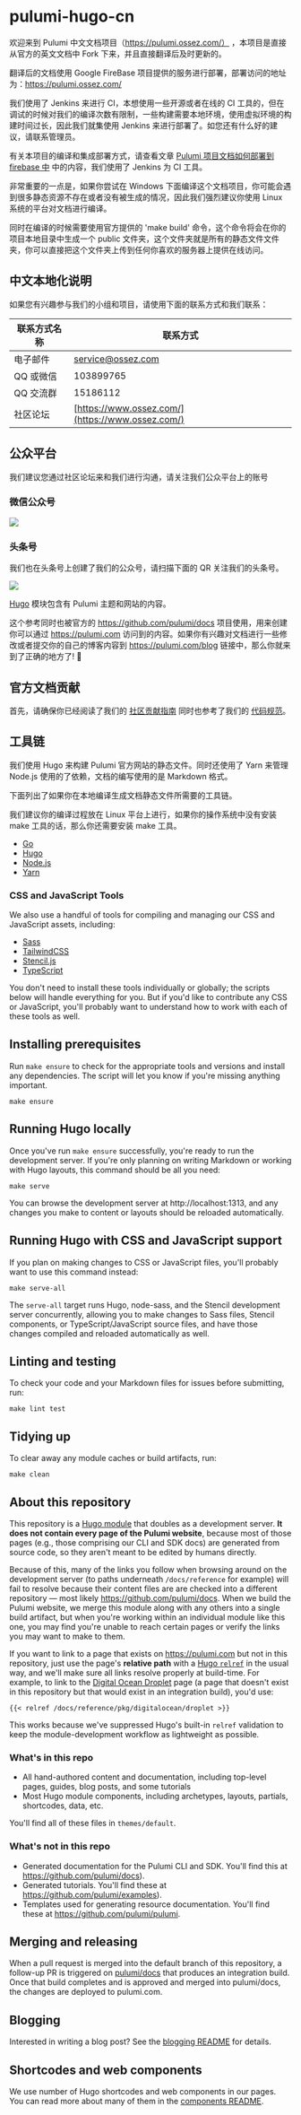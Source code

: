 # pulumi-hugo-cn

欢迎来到 Pulumi 中文文档项目（https://pulumi.ossez.com/） ，本项目是直接从官方的英文文档中 Fork 下来，并且直接翻译后及时更新的。

翻译后的文档使用 Google FireBase 项目提供的服务进行部署，部署访问的地址为：https://pulumi.ossez.com/

我们使用了 Jenkins 来进行 CI，本想使用一些开源或者在线的 CI 工具的，但在调试的时候对我们的编译次数有限制，一些构建需要本地环境，使用虚拟环境的构建时间过长，因此我们就集使用 Jenkins 来进行部署了。如您还有什么好的建议，请联系管理员。

有关本项目的编译和集成部署方式，请查看文章 [Pulumi 项目文档如何部署到 firebase 中](https://www.ossez.com/t/pulumi-firebase/13470) 中的内容，我们使用了 Jenkins 为 CI 工具。

非常重要的一点是，如果你尝试在 Windows 下面编译这个文档项目，你可能会遇到很多静态资源不存在或者没有被生成的情况，因此我们强烈建议你使用 Linux 系统的平台对文档进行编译。

同时在编译的时候需要使用官方提供的 'make build' 命令，这个命令将会在你的项目本地目录中生成一个 public 文件夹，这个文件夹就是所有的静态文件文件夹，你可以直接把这个文件夹上传到任何你喜欢的服务器上提供在线访问。

## 中文本地化说明

如果您有兴趣参与我们的小组和项目，请使用下面的联系方式和我们联系：

| 联系方式名称  | 联系方式  |
|---|---|
| 电子邮件  | [service@ossez.com](mailto:service@ossez.com)  |
| QQ 或微信  | 103899765  |
| QQ 交流群 | 15186112 |
| 社区论坛 | [https://www.ossez.com/](https://www.ossez.com/) |

## 公众平台
我们建议您通过社区论坛来和我们进行沟通，请关注我们公众平台上的账号

### 微信公众号
![](https://cdn.ossez.com/img/cwikius/cwikius-qr-wechat-search-w400.png)

### 头条号
我们也在头条号上创建了我们的公众号，请扫描下面的 QR 关注我们的头条号。

![](https://cdn.ossez.com/img/cwikius/cwikus-qr-toutiao.png)


[Hugo](https://gohugo.io) 模块包含有 Pulumi 主题和网站的内容。

这个参考同时也被官方的 https://github.com/pulumi/docs 项目使用，用来创建你可以通过 https://pulumi.com 访问到的内容。如果你有兴趣对文档进行一些修改或者提交你的自己的博客内容到 https://pulumi.com/blog 链接中，那么你就来到了正确的地方了! 🙌

## 官方文档贡献

首先，请确保你已经阅读了我们的 [社区贡献指南](CONTRIBUTING.md) 同时也参考了我们的 [代码规范](CODE_OF_CONDUCT.md)。

## 工具链

我们使用 Hugo 来构建 Pulumi 官方网站的静态文件。同时还使用了 Yarn 来管理 Node.js 使用的了依赖，文档的编写使用的是 Markdown 格式。

下面列出了如果你在本地编译生成文档静态文件所需要的工具链。

我们建议你的编译过程放在 Linux 平台上进行，如果你的操作系统中没有安装 make 工具的话，那么你还需要安装 make 工具。

* [Go](https://golang.org/)
* [Hugo](https://gohugo.io)
* [Node.js](https://nodejs.org/en/)
* [Yarn](https://classic.yarnpkg.com/en/)

### CSS and JavaScript Tools

We also use a handful of tools for compiling and managing our CSS and JavaScript assets, including:

* [Sass](https://sass-lang.com/)
* [TailwindCSS](https://tailwindcss.com/)
* [Stencil.js](https://stenciljs.com/)
* [TypeScript](https://www.typescriptlang.org/)

You don't need to install these tools individually or globally; the scripts below will handle everything for you. But if you'd like to contribute any CSS or JavaScript, you'll probably want to understand how to work with each of these tools as well.

## Installing prerequisites

Run `make ensure` to check for the appropriate tools and versions and install any dependencies. The script will let you know if you're missing anything important.

```
make ensure
```

## Running Hugo locally

Once you've run `make ensure` successfully, you're ready to run the development server. If you're only planning on writing Markdown or working with Hugo layouts, this command should be all you need:

```
make serve
```

You can browse the development server at http://localhost:1313, and any changes you make to content or layouts should be reloaded automatically.

## Running Hugo with CSS and JavaScript support

If you plan on making changes to CSS or JavaScript files, you'll probably want to use this command instead:

```
make serve-all
```

The `serve-all` target runs Hugo, node-sass, and the Stencil development server concurrently, allowing you to make changes to Sass files, Stencil components, or TypeScript/JavaScript source files, and have those changes compiled and reloaded automatically as well.

## Linting and testing

To check your code and your Markdown files for issues before submitting, run:

```
make lint test
```

## Tidying up

To clear away any module caches or build artifacts, run:

```
make clean
```

## About this repository

This repository is a [Hugo module](https://gohugo.io/hugo-modules/) that doubles as a development server. **It does not contain every page of the Pulumi website**, because most of those pages (e.g., those comprising our CLI and SDK docs) are generated from source code, so they aren't meant to be edited by humans directly.

Because of this, many of the links you follow when browsing around on the development server (to paths underneath `/docs/reference` for example) will fail to resolve because their content files are are checked into a different repository &mdash; most likely https://github.com/pulumi/docs. When we build the Pulumi website, we merge this module along with any others into a single build artifact, but when you're working within an individual module like this one, you may find you're unable to reach certain pages or verify the links you may want to make to them.

If you want to link to a page that exists on https://pulumi.com but not in this repository, just use the page's **relative path** with a [Hugo `relref`](https://gohugo.io/content-management/shortcodes/#ref-and-relref) in the usual way, and we'll make sure all links resolve properly at build-time. For example, to link to the [Digital Ocean Droplet](https://www.pulumi.com/docs/reference/pkg/digitalocean/droplet/) page (a page that doesn't exist in this repository but that would exist in an integration build), you'd use:

```
{{< relref /docs/reference/pkg/digitalocean/droplet >}}
```

This works because we've suppressed Hugo's built-in `relref` validation to keep the module-development workflow as lightweight as possible.

### What's in this repo

* All hand-authored content and documentation, including top-level pages, guides, blog posts, and some tutorials
* Most Hugo module components, including archetypes, layouts, partials, shortcodes, data, etc.

You'll find all of these files in `themes/default`.

### What's not in this repo

* Generated documentation for the Pulumi CLI and SDK. You'll find this at https://github.com/pulumi/docs).
* Generated tutorials. You'll find these at https://github.com/pulumi/examples).
* Templates used for generating resource documentation. You'll find these at https://github.com/pulumi/pulumi.

## Merging and releasing

When a pull request is merged into the default branch of this repository, a follow-up PR is triggered on [pulumi/docs](https://github.com/pulumi/docs) that produces an integration build. Once that build completes and is approved and merged into pulumi/docs, the changes are deployed to pulumi.com.

## Blogging

Interested in writing a blog post? See the [blogging README](BLOGGING.md) for details.

## Shortcodes and web components

We use number of Hugo shortcodes and web components in our pages. You can read more about many of them in the [components README](themes/default/components).
